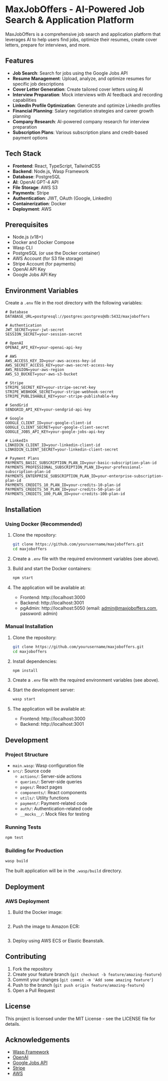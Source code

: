 # MaxJobOffers - AI-Powered Job Search & Application Platform

MaxJobOffers is a comprehensive job search and application platform that leverages AI to help users find jobs, optimize their resumes, create cover letters, prepare for interviews, and more.

## Features

- **Job Search**: Search for jobs using the Google Jobs API
- **Resume Management**: Upload, analyze, and optimize resumes for specific job descriptions
- **Cover Letter Generation**: Create tailored cover letters using AI
- **Interview Preparation**: Mock interviews with AI feedback and recording capabilities
- **LinkedIn Profile Optimization**: Generate and optimize LinkedIn profiles
- **Financial Planning**: Salary negotiation strategies and career growth planning
- **Company Research**: AI-powered company research for interview preparation
- **Subscription Plans**: Various subscription plans and credit-based payment options

## Tech Stack

- **Frontend**: React, TypeScript, TailwindCSS
- **Backend**: Node.js, Wasp Framework
- **Database**: PostgreSQL
- **AI**: OpenAI GPT-4 API
- **File Storage**: AWS S3
- **Payments**: Stripe
- **Authentication**: JWT, OAuth (Google, LinkedIn)
- **Containerization**: Docker
- **Deployment**: AWS

## Prerequisites

- Node.js (v18+)
- Docker and Docker Compose
- Wasp CLI
- PostgreSQL (or use the Docker container)
- AWS Account (for S3 file storage)
- Stripe Account (for payments)
- OpenAI API Key
- Google Jobs API Key

## Environment Variables

Create a `.env` file in the root directory with the following variables:

```
# Database
DATABASE_URL=postgresql://postgres:postgres@db:5432/maxjoboffers

# Authentication
JWT_SECRET=your-jwt-secret
SESSION_SECRET=your-session-secret

# OpenAI
OPENAI_API_KEY=your-openai-api-key

# AWS
AWS_ACCESS_KEY_ID=your-aws-access-key-id
AWS_SECRET_ACCESS_KEY=your-aws-secret-access-key
AWS_REGION=your-aws-region
AWS_S3_BUCKET=your-aws-s3-bucket

# Stripe
STRIPE_SECRET_KEY=your-stripe-secret-key
STRIPE_WEBHOOK_SECRET=your-stripe-webhook-secret
STRIPE_PUBLISHABLE_KEY=your-stripe-publishable-key

# SendGrid
SENDGRID_API_KEY=your-sendgrid-api-key

# Google
GOOGLE_CLIENT_ID=your-google-client-id
GOOGLE_CLIENT_SECRET=your-google-client-secret
GOOGLE_JOBS_API_KEY=your-google-jobs-api-key

# LinkedIn
LINKEDIN_CLIENT_ID=your-linkedin-client-id
LINKEDIN_CLIENT_SECRET=your-linkedin-client-secret

# Payment Plans
PAYMENTS_BASIC_SUBSCRIPTION_PLAN_ID=your-basic-subscription-plan-id
PAYMENTS_PROFESSIONAL_SUBSCRIPTION_PLAN_ID=your-professional-subscription-plan-id
PAYMENTS_ENTERPRISE_SUBSCRIPTION_PLAN_ID=your-enterprise-subscription-plan-id
PAYMENTS_CREDITS_10_PLAN_ID=your-credits-10-plan-id
PAYMENTS_CREDITS_50_PLAN_ID=your-credits-50-plan-id
PAYMENTS_CREDITS_100_PLAN_ID=your-credits-100-plan-id
```

## Installation

### Using Docker (Recommended)

1. Clone the repository:
   ```bash
   git clone https://github.com/yourusername/maxjoboffers.git
   cd maxjoboffers
   ```

2. Create a `.env` file with the required environment variables (see above).

3. Build and start the Docker containers:
   ```bash
   npm start
   ```

4. The application will be available at:
   - Frontend: http://localhost:3000
   - Backend: http://localhost:3001
   - pgAdmin: http://localhost:5050 (email: admin@maxjoboffers.com, password: admin)

### Manual Installation

1. Clone the repository:
   ```bash
   git clone https://github.com/yourusername/maxjoboffers.git
   cd maxjoboffers
   ```

2. Install dependencies:
   ```bash
   npm install
   ```

3. Create a `.env` file with the required environment variables (see above).

4. Start the development server:
   ```bash
   wasp start
   ```

5. The application will be available at:
   - Frontend: http://localhost:3000
   - Backend: http://localhost:3001

## Development

### Project Structure

- `main.wasp`: Wasp configuration file
- `src/`: Source code
  - `actions/`: Server-side actions
  - `queries/`: Server-side queries
  - `pages/`: React pages
  - `components/`: React components
  - `utils/`: Utility functions
  - `payment/`: Payment-related code
  - `auth/`: Authentication-related code
  - `__mocks__/`: Mock files for testing

### Running Tests

```bash
npm test
```

### Building for Production

```bash
wasp build
```

The built application will be in the `.wasp/build` directory.

## Deployment

### AWS Deployment

1. Build the Docker image:
   ```bash
   ```

2. Push the image to Amazon ECR:
   ```bash
   ```

3. Deploy using AWS ECS or Elastic Beanstalk.

## Contributing

1. Fork the repository
2. Create your feature branch (`git checkout -b feature/amazing-feature`)
3. Commit your changes (`git commit -m 'Add some amazing feature'`)
4. Push to the branch (`git push origin feature/amazing-feature`)
5. Open a Pull Request

## License

This project is licensed under the MIT License - see the LICENSE file for details.

## Acknowledgements

- [Wasp Framework](https://wasp-lang.dev/)
- [OpenAI](https://openai.com/)
- [Google Jobs API](https://developers.google.com/jobs)
- [Stripe](https://stripe.com/)
- [AWS](https://aws.amazon.com/)
